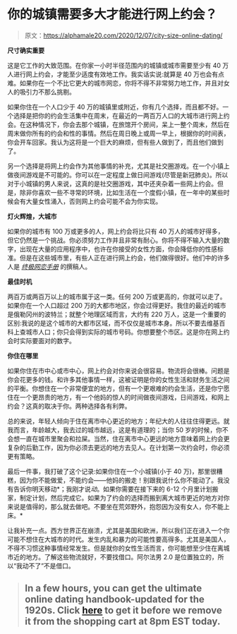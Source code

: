 # 你的城镇需要多大才能进行网上约会？

> 原文：<https://alphamale20.com/2020/12/07/city-size-online-dating/>

**尺寸确实重要**

这是它工作的大致范围。在你家一小时半径范围内的城镇或城市需要至少有 40 万人进行网上约会，才能至少适度有效地工作。我实话实说:就算是 40 万也会有点难。如果你在一个不比它更大的城市网恋，你将不得不非常努力地工作，并且对女人的吸引力不那么挑剔。

如果你住在一个人口少于 40 万的城镇里或附近，你有几个选择，而且都不好。一个选择是把你的约会生活集中在周末，在最近的一两百万人口的大城市进行网上约会。在这种情况下，你会去那个城镇，在旅馆开个房间，呆上一整个周末，然后在周末做你所有的约会和性的事情。然后在周日晚上或周一早上，根据你的时间表，你会开车回家。我认为这将是一个巨大的麻烦，但有些人做到了，而且他们做到了。

另一个选择是将网上约会作为其他事情的补充，尤其是社交圈游戏。在一个小镇上做夜间游戏是不可能的。你可以在一定程度上做日间游戏(尽管是新冠肺炎)。所以对于小城镇的男人来说，这真的是社交圈游戏，其中还夹杂着一些网上约会。但是，除非你喜欢一些不寻常的环境，比如生活在一个度假小镇，在一年中的某些时候会有大量女性涌入，否则网上约会可能不会为你实现。

**灯火辉煌，大城市**

如果你的城市有 100 万或更多的人，网上约会将比只有 40 万人的城市好得多，但它仍然是一个挑战。你必须努力工作并且非常有耐心。你将不得不输入大量的数字，出现在大量的应用程序中，也许在你接受的女性方面，你会降低你的性感标准。但是在这些城市里，有些人正在进行网上约会，他们做得很好。他们中的许多人是 [*终极网恋手册*](https://alphamale20.kartra.com/page/4MT35) 的撰稿人。

**最佳时机**

两百万或两百万以上的城市属于这一类。任何 200 万或更高的，你就可以走了。如果你在一个人口超过 200 万的大都市地区，你会过得更好。我住的最近的城市是俄勒冈州的波特兰；就整个地理区域而言，大约有 220 万人，这是一个重要的区别:我说的是这个城市的大都市区域，而不仅仅是城市本身。所以不要去维基百科上查城市人口；你只会得到实际的城市号码。你想要整个市区。这是你在网上约会时实际要面对的数字。

**你住在哪里**

如果你住在市中心或市中心，网上约会对你来说会很容易。物流将会很棒。问题是你会花更多的钱。和许多其他事情一样，这被证明是你的女性生活和财务生活之间的平衡。你想住在一个非常便宜的地方，但有一个更艰难的约会生活，还是你宁愿住在一个更昂贵的地方，有一个他妈的惊人的时间做夜间游戏，日间游戏，和网上约会？这真的取决于你。两种选择各有利弊。

总的来说，年轻人倾向于住在离市中心更近的地方；年纪大的人往往住得更远。就我而言，年龄越大，我去过的城市越远，这是有道理的；当你 50 岁的时候，你不会想一直在城市里聚会和拉屎。当然，住在离市中心更远的地方意味着网上约会更复杂的后勤工作，因为你必须去更远的地方去见人。在计划第一次约会时，你必须更有策略。

最后一件事，我打破了这个记录:如果你住在一个小城镇(小于 40 万)，那里很糟糕，因为你不能做爱，不能约会——他妈的搬走！别跟我说什么你不能动了。我没有告诉你明天移动*；我刚才说*动*。如果你需要在接下来的 6-12 个月里计划搬家，制定计划，然后完成它。如果为了约会的选择而搬到离大城市更近的地方对你来说是值得的，那么就去做吧。不要坐在荒郊野外，抱怨因为没有女人，你不能上床。*

让我补充一点。西方世界正在崩溃，尤其是美国和欧洲，所以我们正在进入一个你可能不想住在大城市的时代。发生内乱和暴力的可能性要高得多。尤其是美国人，不得不习惯这种事情经常发生。但是就你的女性生活而言，你可能想至少住在离城市近的地方。了解这些物流就好，不要找借口。阿尔法男 2.0 是位置独立的，所以“我动不了”不是借口。

> ## In a few hours, you can get the ultimate online dating handbook-updated for the 1920s. Click [here](https://alphamale20.kartra.com/page/swod2020) to get it before we remove it from the shopping cart at 8pm EST today.
